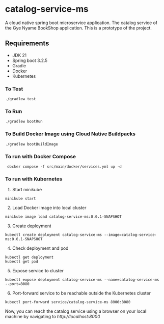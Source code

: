 # catalog-service-ms

A cloud native spring boot microservice application. The catalog service of the Gye Nyame BookShop application. This is a prototype of the project.

## Requirements

- JDK 21
- Spring boot 3.2.5
- Gradle
- Docker
- Kubernetes

### To Test
```
./gradlew test
```
### To Run
```
./gradlew bootRun
```
### To Build Docker Image using Cloud Native Buildpacks
```
./gradlew bootBuildImage
```
### To run with Docker Compose
```
 docker compose -f src/main/docker/services.yml up -d  
```
### To run with Kubernetes
1. Start minikube
```
minikube start
```
2. Load Docker image into local cluster
```
minikube image load catalog-service-ms:0.0.1-SNAPSHOT
```
3. Create deployment
```
kubectl create deployment catalog-service-ms --image=catalog-service-ms:0.0.1-SNAPSHOT
```
4. Check deployment and pod
```
kubectl get deployment
kubectl get pod
```
5. Expose service to cluster
```
kubectl expose deployment catalog-service-ms --name=catalog-service-ms --port=8080
```
6. Port-forward service to be reachable outside the Kubernetes cluster
```
kubectl port-forward service/catalog-service-ms 8000:8080 
```

Now, you can reach the catalog service using a browser on your local machine by navigating to *http://localhost:8000*
